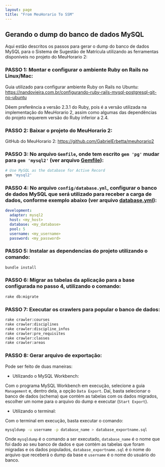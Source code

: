 ```yaml
---
layout: page
title: "From MeuHorario To SSM"
---
```


## Gerando o dump do banco de dados MySQL

Aqui estão descritos os passos para gerar o dump do banco de dados MySQL para o Sistema de Sugestão de Matrícula utilizando as ferramentas disponíveis no projeto do MeuHorario 2:

### PASSO 1: Montar e configurar o ambiente Ruby on Rails no Linux/Mac:

Guia utilizado para configurar ambiente Ruby on Rails no Ubuntu: <https://nandovieira.com.br/configurando-ruby-rails-mysql-postgresql-git-no-ubuntu>

Dêem preferência a versão 2.3.1 do Ruby, pois é a versão utilizada na implementação do MeuHorario 2, assim como algumas das dependências do projeto requerem versão do Ruby inferior a 2.4.

### PASSO 2: Baixar o projeto do MeuHorario 2:

GitHub do MeuHorario 2: <https://github.com/GabrielErbetta/meuhorario2>

### PASSO 3: No arquivo `Gemfile`, onde tem escrito `gem 'pg'` mudar para `gem 'mysql2'` (ver arquivo [Gemfile](https://naaramusse.github.io/Holmes-Corp/documents/Gemfile)):

```ruby
# Use MySQL as the database for Active Record  
gem 'mysql2'
```

### PASSO 4: No arquivo `config/database.yml`, configurar o banco de dados MySQL que será utilizado para receber a carga de dados, conforme exemplo abaixo (ver arquivo [database.yml](https://naaramusse.github.io/Holmes-Corp/documents/database.yml)):

```yaml
development:  
  adapter: mysql2  
  host: <my_host>  
  database: <my_database>  
  pool: 5  
  username: <my_username>  
  password: <my_password>
```

### PASSO 5: Instalar as dependencias do projeto utilizando o comando:

```bash
bundle install
```

### PASSO 6: Migrar as tabelas da aplicação para a base configurada no passo 4, utilizando o comando:

```bash
rake db:migrate
```

### PASSO 7: Executar os crawlers para popular o banco de dados:

```bash
rake crawler:courses  
rake crawler:disciplines  
rake crawler:discipline_infos  
rake crawler:pre_requisites  
rake crawler:classes  
rake crawler:areas
```

### PASSO 8: Gerar arquivo de exportação:

Pode ser feito de duas maneiras:

* Utilizando o MySQL Workbench:

Com o programa MySQL Workbench em execução, selecione a guia `Management` e, dentro dela, a opção `Data Export`. Daí, basta selecionar o banco de dados (schema) que contém as tabelas com os dados migrados, escolher um nome para o arquivo do dump e executar (`Start Export`).

* Utilizando o terminal:

Com o terminal em execução, basta executar o comando:

```bash
mysqldump -u username -p database_name > database_exportname.sql
```

Onde `mysqldump` é o comando a ser executado, `database_name` é o nome que foi dado ao seu banco de dados e que contém as tabelas que foram migradas e os dados populados, `database_exportname.sql` é o nome do arquivo que receberá o dump da base e `username` é o nome do usuário do banco.